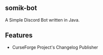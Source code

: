 ## somik-bot
A Simple Discord Bot written in Java.
## Features
- CurseForge Project's Changelog Publisher
